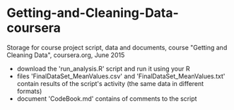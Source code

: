 # Getting-and-Cleaning-Data-coursera
Storage for course project script, data and documents, course "Getting and Cleaning Data", coursera.org, June 2015

+ download the 'run_analysis.R' script and run it using your R
+ files 'FinalDataSet_MeanValues.csv' and 'FinalDataSet_MeanValues.txt' contain results of the script's activity (the same data in different formats)
+ document 'CodeBook.md' contains of comments to the script

